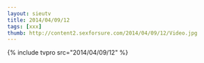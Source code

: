 ```yaml
--- 
layout: sieutv
title: 2014/04/09/12
tags: [xxx]
thumb: http://content2.sexforsure.com/2014/04/09/12/Video.jpg
---
```

{% include tvpro src="2014/04/09/12" %} 
